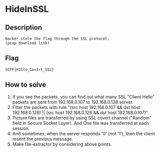 # HideInSSL

## Description

```
Hacker stole the flag through the SSL protocol.
(pcap download link)
```

## Flag
```
SCTF{H3llo_Cov3rt_S5L}
```

## How to solve

1. If you see the packets, you can find out what many SSL "Client Hello"
packets are sent from 192.168.0.107 to 192.168.0.128 server.
2. Filter the packets with rule "(src host 192.168.0.107 && dst host
192.168.0.128) || (src host 192.168.0.128 && dst host 192.168.0.107)"
3. Picture files are transferred by using SSL covert channel ("Random" field
in Secure Socket Layer). And One file was transferred at each session.
4. And sometimes, when the server responds '0' (not '1'), then the client
resent the previous message.
5. Make file-extractor by considering above points.
